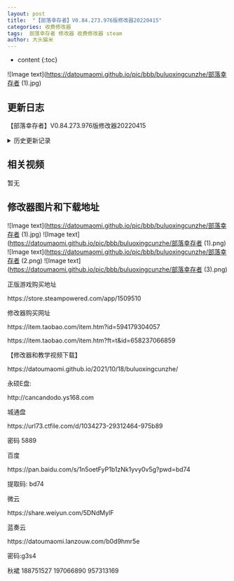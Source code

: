 ```yaml
---
layout: post
title:  "【部落幸存者】V0.84.273.976版修改器20220415"
categories: 收费修改器
tags:  部落幸存者 修改器 收费修改器 steam
author: 大头猫米
---
```


* content
{:toc}

![Image text](https://datoumaomi.github.io/pic/bbb/buluoxingcunzhe/部落幸存者 (1).jpg)

##  更新日志
【部落幸存者】V0.84.273.976版修改器20220415





<details>
<summary>历史更新记录</summary><p></p>
 【部落幸存者】V0.84.273.976版修改器20220415<p></p>
 
 =====历史更新=====<p></p>
 
 【部落幸存者】V0.84.169.648版修改器20211018<p></p>
 【部落幸存者】V0.84.172.655版修改器20211020<p></p>
 【部落幸存者】V0.84.175.675u2版修改器20211028<p></p>
 【部落幸存者】V0.84.175.675版修改器20211022<p></p>
【部落幸存者】V0.84.180.695版修改器20211029<p></p>
  【部落幸存者】V0.84.181.697版修改器20211030<p></p>
  【部落幸存者】V0.84.182.698版修改器20211101<p></p>
  【部落幸存者】V0.84.185.712版修改器20211106<p></p>
  【部落幸存者】V0.84.185.715版修改器20211106<p></p>
  【部落幸存者】V0.84.187.721版修改器202111112<p></p>
  【部落幸存者】V0.84.188.721版修改器202111113<p></p>
  【部落幸存者】V0.84.194.740版修改器20211124<p></p>
  【部落幸存者】V0.84.197.749版修改器20211128<p></p>
  【部落幸存者】V0.84.198.749版修改器20211129<p></p>
【部落幸存者】V0.84.199.755版修改器20211204<p></p>
【部落幸存者】V0.84.204.769版修改器20211211<p></p>
【部落幸存者】V0.84.205.770版修改器20211214<p></p>
【部落幸存者】V0.84.207.810版修改器20211223<p></p>
【部落幸存者】V0.84.212.831版修改器20211231<p></p>
 【部落幸存者】V0.84.213.831版修改器20220101<p></p>
 【部落幸存者】V0.84.214.831版修改器20220104<p></p>
 【部落幸存者】V0.84.215.831版修改器20220105<p></p>
 【部落幸存者】V0.84.217.837版修改器20220107<p></p>
 【部落幸存者】V0.84.217.886版修改器20220201<p></p>
 【部落幸存者】V0.84.226.858版修改器20220123~<p></p>
 【部落幸存者】V0.84.227.859版修改器20220123<p></p>
 【部落幸存者】V0.84.230.862版修改器20220124<p></p>
 【部落幸存者】V0.84.232.877版修改器20220127<p></p>
 彻底重做了修改器,全部功能采用特征码制作<p></p>
如果游戏不大更的话.理论上不会因为游戏更新而失效.<p></p>
 【部落幸存者】V0.84.235.883版修改器20220129<p></p>
 【部落幸存者】V0.84.241.886版修改器20220214<p></p>
 【部落幸存者】V0.84.241.894版修改器20220219<p></p>
</details>


  
  

## 相关视频
暂无

## 修改器图片和下载地址

![Image text](https://datoumaomi.github.io/pic/bbb/buluoxingcunzhe/部落幸存者 (1).jpg)
![Image text](https://datoumaomi.github.io/pic/bbb/buluoxingcunzhe/部落幸存者 (1).png)
![Image text](https://datoumaomi.github.io/pic/bbb/buluoxingcunzhe/部落幸存者 (2.png)
![Image text](https://datoumaomi.github.io/pic/bbb/buluoxingcunzhe/部落幸存者 (3).png)



<p>正版游戏购买地址</p>
https://store.steampowered.com/app/1509510
<p></p>
修改器购买网址<p></p>
https://item.taobao.com/item.htm?id=594179304057<p></p>
https://item.taobao.com/item.htm?ft=t&id=658237066859<p></p>
<p></p>
【修改器和教学视频下载】
<p></p>
https://datoumaomi.github.io/2021/10/18/buluoxingcunzhe/
<p></p>

永硕E盘:
<p></p>
http://cancandodo.ys168.com
<p></p>
城通盘
<p></p>
https://url73.ctfile.com/d/1034273-29312464-975b89
<p></p>
密码 5889
<p></p>
<p></p>
百度
<p></p>
https://pan.baidu.com/s/1n5oetFyP1b1zNk1yvy0v5g?pwd=bd74
<p></p>
提取码: bd74
<p></p>
微云
<p></p>
https://share.weiyun.com/5DNdMylF
<p></p>
蓝奏云<p></p>
https://datoumaomi.lanzouw.com/b0d9hmr5e
<p></p>
密码:g3s4
<p></p>
<p>秋裙 188751527 197066890 957313169</p>



